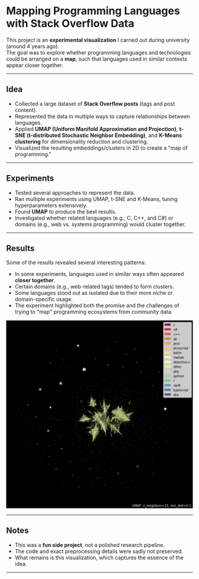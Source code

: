 # Mapping Programming Languages with Stack Overflow Data 

This project is an **experimental visualization** I carried out during university (around 4 years ago).  
The goal was to explore whether programming languages and technologies could be arranged on a **map**, such that languages used in similar contexts appear closer together.

---

## Idea

- Collected a large dataset of **Stack Overflow posts** (tags and post content).
- Represented the data in multiple ways to capture relationships between languages.
- Applied **UMAP (Uniform Manifold Approximation and Projection)**, **t-SNE (t-distributed Stochastic Neighbor Embedding)**, and **K-Means clustering** for dimensionality reduction and clustering.  
- Visualized the resulting embeddings/clusters in 2D to create a "map of programming."

---

## Experiments

- Tested several approaches to represent the data.
- Ran multiple experiments using UMAP, t-SNE and K-Means, tuning hyperparameters extensively.
- Found **UMAP** to produce the best results.  
- Investigated whether related languages (e.g., C, C++, and C#) or domains (e.g., web vs. systems programming) would cluster together.  

---

## Results

Some of the results revealed several interesting patterns:

- In some experiments, languages used in similar ways often appeared **closer together**.  
- Certain domains (e.g., web-related tags) tended to form clusters.  
- Some languages stood out as isolated due to their more niche or domain-specific usage.  
- The experiment highlighted both the promise and the challenges of trying to "map" programming ecosystems from community data.  

![Programming Map](map-of-programming-sample-image.png)  

---

## Notes

- This was a **fun side project**, not a polished research pipeline.  
- The code and exact preprocessing details were sadly not preserved.  
- What remains is this visualization, which captures the essence of the idea.   

---
